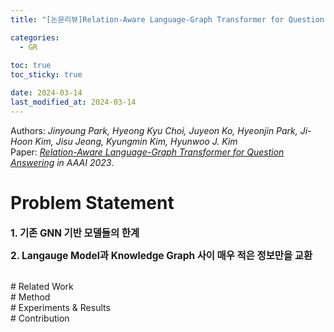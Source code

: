 ```yaml
---
title: "[논문리뷰]Relation-Aware Language-Graph Transformer for Question Answering"

categories: 
  - GR
  
toc: true
toc_sticky: true

date: 2024-03-14
last_modified_at: 2024-03-14
---
```


Authors: *Jinyoung Park, Hyeong Kyu Choi, Juyeon Ko, Hyeonjin Park, Ji-Hoon Kim, Jisu Jeong, Kyungmin Kim, Hyunwoo J. Kim*  
Paper: *[Relation-Aware Language-Graph Transformer for Question Answering](https://arxiv.org/abs/2212.00975) in AAAI 2023*.    

# Problem Statement

<span style = "font-size:110%"><b>1. 기존 GNN 기반 모델들의 한계</b></span>  

<span style = "font-size:110%"><b>2. Langauge Model과 Knowledge Graph 사이 매우 적은 정보만을 교환</b></span>  

<br/>
# Related Work

<br/>
# Method

<br/>
# Experiments & Results

<br/>
# Contribution
